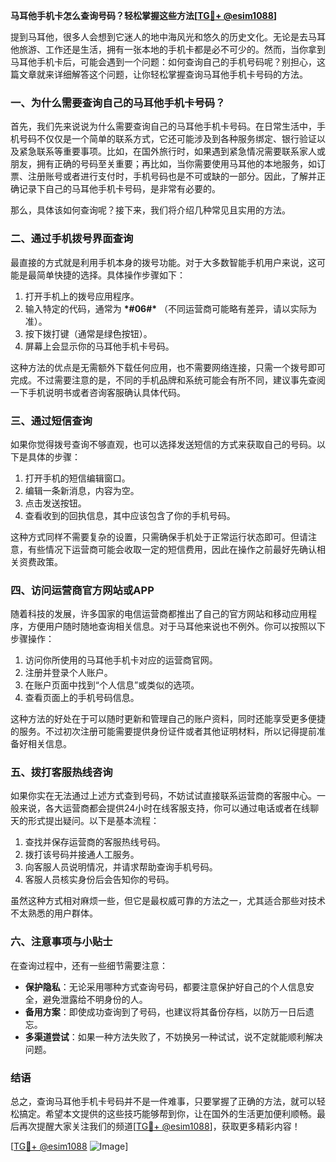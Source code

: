 **马耳他手机卡怎么查询号码？轻松掌握这些方法[[TG💪+ @esim1088](https://t.me/s/esim1088)]**

提到马耳他，很多人会想到它迷人的地中海风光和悠久的历史文化。无论是去马耳他旅游、工作还是生活，拥有一张本地的手机卡都是必不可少的。然而，当你拿到马耳他手机卡后，可能会遇到一个问题：如何查询自己的手机号码呢？别担心，这篇文章就来详细解答这个问题，让你轻松掌握查询马耳他手机卡号码的方法。

### 一、为什么需要查询自己的马耳他手机卡号码？

首先，我们先来说说为什么需要查询自己的马耳他手机卡号码。在日常生活中，手机号码不仅仅是一个简单的联系方式，它还可能涉及到各种服务绑定、银行验证以及紧急联系等重要事项。比如，在国外旅行时，如果遇到紧急情况需要联系家人或朋友，拥有正确的号码至关重要；再比如，当你需要使用马耳他的本地服务，如订票、注册账号或者进行支付时，手机号码也是不可或缺的一部分。因此，了解并正确记录下自己的马耳他手机卡号码，是非常有必要的。

那么，具体该如何查询呢？接下来，我们将介绍几种常见且实用的方法。

### 二、通过手机拨号界面查询

最直接的方式就是利用手机本身的拨号功能。对于大多数智能手机用户来说，这可能是最简单快捷的选择。具体操作步骤如下：

1. 打开手机上的拨号应用程序。
2. 输入特定的代码，通常为 **\*#06#\*** （不同运营商可能略有差异，请以实际为准）。
3. 按下拨打键（通常是绿色按钮）。
4. 屏幕上会显示你的马耳他手机卡号码。

这种方法的优点是无需额外下载任何应用，也不需要网络连接，只需一个拨号即可完成。不过需要注意的是，不同的手机品牌和系统可能会有所不同，建议事先查阅一下手机说明书或者咨询客服确认具体代码。

### 三、通过短信查询

如果你觉得拨号查询不够直观，也可以选择发送短信的方式来获取自己的号码。以下是具体的步骤：

1. 打开手机的短信编辑窗口。
2. 编辑一条新消息，内容为空。
3. 点击发送按钮。
4. 查看收到的回执信息，其中应该包含了你的手机号码。

这种方式同样不需要复杂的设置，只需确保手机处于正常运行状态即可。但请注意，有些情况下运营商可能会收取一定的短信费用，因此在操作之前最好先确认相关资费政策。

### 四、访问运营商官方网站或APP

随着科技的发展，许多国家的电信运营商都推出了自己的官方网站和移动应用程序，方便用户随时随地查询相关信息。对于马耳他来说也不例外。你可以按照以下步骤操作：

1. 访问你所使用的马耳他手机卡对应的运营商官网。
2. 注册并登录个人账户。
3. 在账户页面中找到“个人信息”或类似的选项。
4. 查看页面上的手机号码信息。

这种方法的好处在于可以随时更新和管理自己的账户资料，同时还能享受更多便捷的服务。不过初次注册可能需要提供身份证件或者其他证明材料，所以记得提前准备好相关信息。

### 五、拨打客服热线咨询

如果你实在无法通过上述方式查到号码，不妨试试直接联系运营商的客服中心。一般来说，各大运营商都会提供24小时在线客服支持，你可以通过电话或者在线聊天的形式提出疑问。以下是基本流程：

1. 查找并保存运营商的客服热线号码。
2. 拨打该号码并接通人工服务。
3. 向客服人员说明情况，并请求帮助查询手机号码。
4. 客服人员核实身份后会告知你的号码。

虽然这种方式相对麻烦一些，但它是最权威可靠的方法之一，尤其适合那些对技术不太熟悉的用户群体。

### 六、注意事项与小贴士

在查询过程中，还有一些细节需要注意：

- **保护隐私**：无论采用哪种方式查询号码，都要注意保护好自己的个人信息安全，避免泄露给不明身份的人。
- **备用方案**：即使成功查询到了号码，也建议将其备份存档，以防万一日后遗忘。
- **多渠道尝试**：如果一种方法失败了，不妨换另一种试试，说不定就能顺利解决问题。

### 结语

总之，查询马耳他手机卡号码并不是一件难事，只要掌握了正确的方法，就可以轻松搞定。希望本文提供的这些技巧能够帮到你，让在国外的生活更加便利顺畅。最后再次提醒大家关注我们的频道[[TG💪+ @esim1088](https://t.me/s/esim1088)]，获取更多精彩内容！

[[TG💪+ @esim1088](https://t.me/s/esim1088) ![Image](https://i.postimg.cc/4NQfJmqS/Snipaste-2025-05-13-00-14-12.png)]